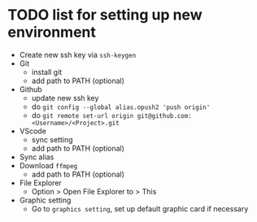 # TODO list for setting up new environment

- Create new ssh key via `ssh-keygen`
- Git
  - install git
  - add path to PATH (optional)
- Github
  - update new ssh key
  - do `git config --global alias.opush2 'push origin'`
  - do `git remote set-url origin git@github.com:<Username>/<Project>.git`
- VScode
  - sync setting
  - add path to PATH (optional)
- Sync alias
- Download `ffmpeg`
  - add path to PATH (optional)
- File Explorer
  - Option > Open File Explorer to > This
- Graphic setting
  - Go to `graphics setting`, set up default graphic card if necessary
